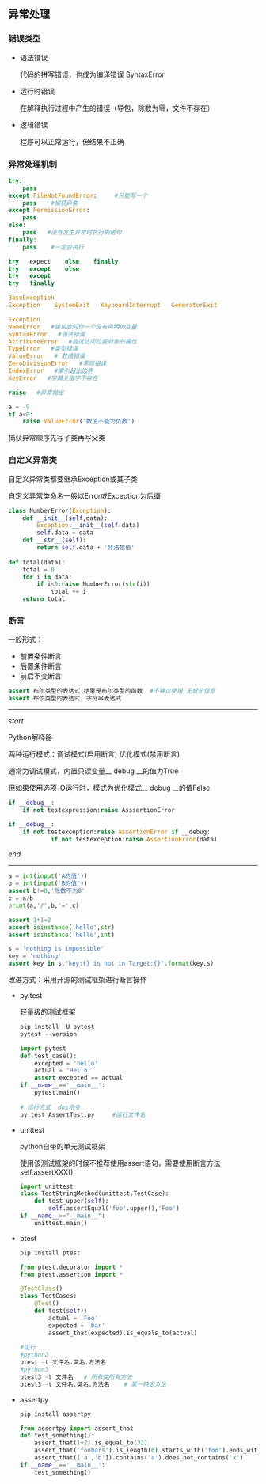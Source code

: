 ## 异常处理

### 错误类型

- 语法错误

  代码的拼写错误，也成为编译错误   SyntaxError

- 运行时错误

  在解释执行过程中产生的错误（导包，除数为零，文件不存在）

- 逻辑错误

  程序可以正常运行，但结果不正确


### 异常处理机制

```python
try:
    pass
except FileNotFoundError:     #只能写一个
    pass    #捕获异常
except PermissionError:
    pass
else:
    pass   #没有发生异常时执行的语句
finally:
    pass    #一定会执行
```

```python
try   expect    else    finally
try   except    else
try   except
try   finally
```

```python
BaseException
Exception    SystemExit   KeyboardInterrupt   GeneratorExit
```

```python
Exception
NameError   #尝试放问你一个没有声明的变量
SyntaxError   #语法错误
AttributeError   #尝试访问位置对象的属性
TypeError   #类型错误
ValueError   # 数值错误
ZeroDivisionError   #零除错误
IndexError   #索引超出边界
KeyError   #字典关键字不存在
```

```python
raise   #异常抛出

a = -9
if a<0:
    raise ValueError('数值不能为负数')
```

捕获异常顺序先写子类再写父类



### 自定义异常类

自定义异常类都要继承Exception或其子类

自定义异常类命名一般以Error或Exception为后缀

```python
class NumberError(Exception):
    def __init__(self,data):
        Exception.__init__(self.data)
        self.data = data
    def __str__(self):
        return self.data + '非法数值'
    
def total(data):
    total = 0
    for i in data:
        if i<0:raise NumberError(str(i))
            total += i
    return total 
```



### 断言

一般形式：

- 前置条件断言
- 后置条件断言
- 前后不变断言

```python
assert 布尔类型的表达式|结果是布尔类型的函数  #不建议使用,无提示信息
assert 布尔类型的表达式，字符串表达式
```

------

*start*

Python解释器

两种运行模式：调试模式(启用断言)   优化模式(禁用断言)

通常为调试模式，内置只读变量__ debug __的值为True

但如果使用选项-O运行时，模式为优化模式__ debug __的值False

```python
if __debug__:
    if not testexpression:raise AsssertionError
```

```python
if __debug__:
    if not testexception:raise AssertionError if __debug:
            if not testexception:raise AssertionError(data)
```

*end*

------

```python
a = int(input('A的值'))
b = int(input('B的值'))
assert b!=0,'除数不为0'
c = a/b
print(a,'/',b,'=',c)
```

```python
assert 1+1=2
assert isinstance('hello',str)
assert isinstance('hello',int)
```

```python
s = 'nothing is impossible'
key = 'nothing'
assert key in s,"key:{} is not in Target:{}".format(key,s)
```

改进方式：采用开源的测试框架进行断言操作

- py.test

  轻量级的测试框架

  ```python
  pip install -U pytest
  pytest --version
  ```

  ```python
  import pytest
  def test_case():
      excepted = 'hello'
      actual = 'Hello'
      assert excepted == actual
  if __name__=='__main__':
      pytest.main()
      
  # 运行方式  dos命令
  py.test AssertTest.py     #运行文件名
  ```

- unittest

  python自带的单元测试框架

  使用该测试框架的时候不推荐使用assert语句，需要使用断言方法self.assertXXX()

  ```python
  import unittest
  class TestStringMethod(unittest.TestCase):
      def test_upper(self):
          self.assertEqual('foo'.upper(),'Foo')
  if __name__=="__main__":
      unittest.main()
  ```

- ptest

  ```python
  pip install ptest
  ```

  ```python
  from ptest.decorator import *
  from ptest.assertion import *
  
  @TestClass()
  class TestCases:
      @Test()
      def test(self):
          actual = 'Foo'
          expected = 'bar'
          assert_that(expected).is_equals_to(actual)
          
  #运行
  #python2
  ptest -t 文件名.类名.方法名
  #python3
  ptest3 -t 文件名   # 所有类所有方法
  ptest3 -t 文件名.类名.方法名    # 某一特定方法
  ```

- assertpy

  ```python
  pip install assertpy
  ```

  ```python
  from assertpy import assert_that
  def test_something():
      assert_that(1+2).is_equal_to(33)
      assert_that('foobars').is_length(6).starts_with('foo').ends_with('bar')
      assert_that(['a','b']).contains('a').does_not_contains('x')
  if __name__=='__main__':
      test_something()
  ```